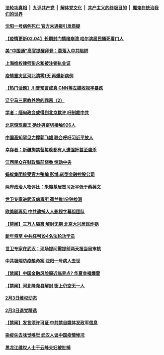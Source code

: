 

####  [法轮功真相](../../../../basic/blob/master/README.md?t=02042301) &nbsp;|&nbsp; [九评共产党](../../../../9ping.md/blob/master/README.md?t=02042301) &nbsp;|&nbsp; [解体党文化](../../../../jtdwh.md/blob/master/README.md?t=02042301)  &nbsp;|&nbsp; [共产主义的终极目的](../../../../gczydzjmd.md/blob/master/README.md?t=02042301) &nbsp;|&nbsp; [魔鬼在统治我们的世界](../../../../mgztzwmdsj.md/blob/master/README.md?t=02042301) 

#### [沈阳一号病例死亡 官方未通报引发质疑](../pages/prog204/a103046881.md?t=02042301) 

#### [【疫情更新02.04】长期封门情绪崩溃 哈尔滨居民捅死看门人](../pages/prog204/a103044952.md?t=02042301) 

#### [美“中国通”高官提醒拜登：莫落入中共陷阱](../pages/prog204/a103046846.md?t=02042301) 

#### [上海维权律师彭永和被注销执业证](../pages/prog204/a103046830.md?t=02042301) 

#### [疫情重灾区河北清零1天 再爆新病例](../pages/prog204/a103046802.md?t=02042301) 

#### [【热门话题】川普预言成真  CNN等左媒收视率暴跌](../pages/prog204/a103046739.md?t=02042301) 

#### [辽宁马三家教养院的罪恶（2）](../pages/prog204/a103046729.md?t=02042301) 

#### [学者：缅甸政变或得到北京默许 吁制裁中共](../pages/prog204/a103046708.md?t=02042301) 

#### [北京惊现毒王 确诊男密切接触926人](../pages/prog204/a103046710.md?t=02042301) 

#### [中国高知罕见力撑郭飞雄 联合呼吁习近平放人](../pages/prog204/a103046695.md?t=02042301) 


#### [幸存者：新疆拘禁营每晚都有人遭强奸甚至虐杀](../pages/prog204/a103046635.md?t=02042301) 

#### [江西民众在财政局前烧香 惊动中央](../pages/prog204/a103046616.md?t=02042301) 

#### [蚂蚁集团接受官方整编 彭博:转型金融控股公司](../pages/prog204/a103046615.md?t=02042301) 

#### [两岸政治人物评比：朱镕基居首习近平低于蔡英文](../pages/prog204/a103046597.md?t=02042301) 

#### [世卫专家进武汉病毒所 荷兰推1分钟检测](../pages/prog204/a103046269.md?t=02042301) 

#### [欧美剧再见 中共逮捕人人影视字幕组团队](../pages/prog204/a103046542.md?t=02042301) 

#### [【禁闻】三万人隔离 解封无期 北京大兴居民炸锅](../pages/prog204/a103046254.md?t=02042301) 

#### [新年将至 中共枉判194名法轮功学员](../pages/prog204/a103046447.md?t=02042301) 

#### [世卫专家在武汉：现场提问需提前两天报当局审核](../pages/prog204/a103046410.md?t=02042301) 

#### [中共极端防疫酿命案 沈阳一号病人去世](../pages/prog204/a103046466.md?t=02042301) 


#### [【禁闻】中国金融风险逼近临界点? 华夏幸福爆雷](../pages/prog204/a103046258.md?t=02042301) 

#### [【禁闻】河北隆尧县解封 街上仍空无一人](../pages/prog204/a103046256.md?t=02042301) 

#### [2月3日维权动态](../pages/prog204/a103046249.md?t=02042301) 

#### [2月3日退党精选](../pages/prog204/a103046245.md?t=02042301) 

#### [【禁闻】发言须许可证 中共禁自媒体发政军信息](../pages/prog204/a103046237.md?t=02042301) 

#### [染疫失去味觉嗅觉 武汉人谈中国疫情惨况](../pages/prog204/a103046110.md?t=02042301) 

#### [黑龙江维权人士于云峰夫妇被批捕](../pages/prog204/a103046107.md?t=02042301) 

